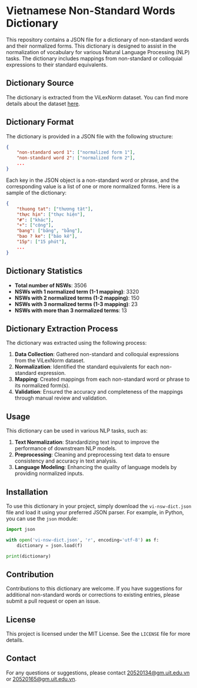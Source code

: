 # Vietnamese Non-Standard Words Dictionary

This repository contains a JSON file for a dictionary of non-standard words and their normalized forms. This dictionary is designed to assist in the normalization of vocabulary for various Natural Language Processing (NLP) tasks. The dictionary includes mappings from non-standard or colloquial expressions to their standard equivalents.

## Dictionary Source

The dictionary is extracted from the ViLexNorm dataset. You can find more details about the dataset [here](https://github.com/ngxtnhi/ViLexNorm.git).

## Dictionary Format

The dictionary is provided in a JSON file with the following structure:

```json
{
    "non-standard word 1": ["normalized form 1"],
    "non-standard word 2": ["normalized form 2"],
    ...
}
```

Each key in the JSON object is a non-standard word or phrase, and the corresponding value is a list of one or more normalized forms. Here is a sample of the dictionary:

```json
{
    "thuong tat": ["thương tật"],
    "thực hịn": ["thực hiện"],
    "#": ["khác"],
    "+": ["cộng"],
    "bang": ["băng", "bằng"],
    "bao ? ke": ["bảo kê"],
    "15p": ["15 phút"],
    ...
}
```
## Dictionary Statistics

- **Total number of NSWs**: 3506
- **NSWs with 1 normalized term (1-1 mapping)**: 3320
- **NSWs with 2 normalized terms (1-2 mapping)**: 150
- **NSWs with 3 normalized terms (1-3 mapping)**: 23
- **NSWs with more than 3 normalized terms**: 13

## Dictionary Extraction Process

The dictionary was extracted using the following process:
1. **Data Collection**: Gathered non-standard and colloquial expressions from the ViLexNorm dataset.
2. **Normalization**: Identified the standard equivalents for each non-standard expression.
3. **Mapping**: Created mappings from each non-standard word or phrase to its normalized form(s).
4. **Validation**: Ensured the accuracy and completeness of the mappings through manual review and validation.

## Usage

This dictionary can be used in various NLP tasks, such as:

1. **Text Normalization**: Standardizing text input to improve the performance of downstream NLP models.
2. **Preprocessing**: Cleaning and preprocessing text data to ensure consistency and accuracy in text analysis.
3. **Language Modeling**: Enhancing the quality of language models by providing normalized inputs.

## Installation

To use this dictionary in your project, simply download the `vi-nsw-dict.json` file and load it using your preferred JSON parser. For example, in Python, you can use the `json` module:

```python
import json

with open('vi-nsw-dict.json', 'r', encoding='utf-8') as f:
    dictionary = json.load(f)

print(dictionary)
```

## Contribution

Contributions to this dictionary are welcome. If you have suggestions for additional non-standard words or corrections to existing entries, please submit a pull request or open an issue.

## License

This project is licensed under the MIT License. See the `LICENSE` file for more details.

## Contact

For any questions or suggestions, please contact 20520134@gm.uit.edu.vn or 20520165@gm.uit.edu.vn.
